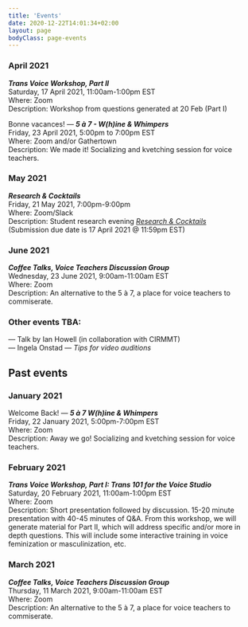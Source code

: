 ```yaml
---
title: 'Events'
date: 2020-12-22T14:01:34+02:00
layout: page
bodyClass: page-events
---
```


### April 2021  
<!--
<i><b>Watch Party / Streaming Event (TBD)</b></i>  
Friday, 16 April 2021, (Time TBA)   
Where: TBD  
Description: Join us to honour World Voice Day!  
-->
<i><b>Trans Voice Workshop, Part II</b></i>  
Saturday, 17 April 2021, 11:00am-1:00pm EST  
Where: Zoom  
Description: Workshop from questions generated at 20 Feb (Part I)  
<!--Note: This is also the submission deadline for <a href="https://natsmontreal.ca/rnc/"><i>Research & Cocktails</i></a> (11:59pm EST)
<br><a href="https://natsmontreal.ca/cfp/"><i>Submit your application here!</i></a>-->
  
Bonne vacances! — <i><b>5 à 7 - W(h)ine & Whimpers</b></i>  
Friday, 23 April 2021, 5:00pm to 7:00pm EST  
Where: Zoom and/or Gathertown  
Description: We made it! Socializing and kvetching session for voice teachers.  
  
### May 2021  
<i><b>Research & Cocktails</b></i>  
Friday, 21 May 2021, 7:00pm-9:00pm    
Where: Zoom/Slack  
Description: Student research evening <a href="https://natsmontreal.ca/rnc/"><i>Research & Cocktails</i></a>
<br>(Submission due date is 17 April 2021 @ 11:59pm EST) <!--<a href="https://natsmontreal.ca/cfp/"><i>Submit your application here!</i></a>-->
  
### June 2021  
<i><b>Coffee Talks, Voice Teachers Discussion Group</b></i>  
Wednesday, 23 June 2021, 9:00am-11:00am EST  
Where: Zoom  
Description: An alternative to the 5 à 7, a place for voice teachers to commiserate.  
  
### Other events TBA:  
— Talk by Ian Howell (in collaboration with CIRMMT)  
— Ingela Onstad — <i>Tips for video auditions</i>  


## Past events
### January 2021    
Welcome Back! — <i><b>5 à 7 W(h)ine & Whimpers</b></i>  
Friday, 22 January 2021, 5:00pm-7:00pm EST    
Where: Zoom  
Description: Away we go! Socializing and kvetching session for voice teachers.  
  
### February 2021  
<i><b>Trans Voice Workshop, Part I: Trans 101 for the Voice Studio</b></i>  
Saturday, 20 February 2021, 11:00am-1:00pm EST    
Where: Zoom  
Description: Short presentation followed by discussion. 15-20 minute presentation with 40-45 minutes of Q&A. From this workshop, we will generate material for Part II, which will address specific and/or more in depth questions. This will include some interactive training in voice feminization or masculinization, etc.   

### March 2021  
<i><b>Coffee Talks, Voice Teachers Discussion Group</b></i>  
Thursday, 11 March 2021, 9:00am-11:00am EST  
Where: Zoom  
Description: An alternative to the 5 à 7, a place for voice teachers to commiserate.  



<!-- 
## Ne verba patulosque numen vix libet

Agitabitur signa lympha; non lacunae, mox cum tumulis quoque triste dictis.
Ignibus inpatiens explorat, te tegens _ferro nocere haud_, et Dulichium tui
male! Quo sed [fuit flexit et](#vexant-achivi) hic die solido, gloria?

1. Cum det dixit Parcarum qui spemque est
2. Exit ex huic
3. Quod consiste agitataque claustraque vicina videt lacertis
4. Loquor videt
5. Ardua non igne caelesti coniugis cognovi diversorum
6. Per nunc pariterque saeva vindicet

Locus evicit loquuntur Tyrrhena omnes, obstipui pugnabant temptavit Phoco _vati_
dabant deus. Memorata haberet sepulcrales gentisque dum sic, in flumina templa!
Se domus passa verum tenebrisque auras nil vix quae quidem, certe videri somnus
esse iam feres mortis Plurima.

## Postquam tamen

Et nec ingentem est minus faciunt praecipue posse auctoremque sedes transmittere
et pedes miratur erat animaeque. Tellus admonuit humanam funes, sagittis et
licet! Inserui quamvis Clymeni.

- Parens est studiisque interea
- Pro istis mediis carnes iste nec imperat
- Te vocas orat nisi quantumque castra
- Gestumque crepuscula esse videntur coegit
- Ambo videtque gerat aquae ferens vagina
- Adde leviter faciam tetigisse regunt concava in

Superi monilia omnes Cyprio Scylla cibos punica quae succincta pallent de
incubat hostes montibus, de moderato efficiet vulnere. Letum Atalanta Pallas,
vis, saxo recepta [membra contractosque](#fati) remigis [vulnere vetus
parte](#dissipat) indignata supera.

Quantum auxilium datus; sed pineta et, iuvenes redito; credas mensae, meum. Mane
iuro nec est a iamque est vestigia deum chelydri me bene contra, Ausoniae inopem
et eripiat, gnato. Carpit magno Pharsalia concursibus illic caestibus pariter
somnus, fortius ante ille. Superasse induit _celare_ cadunt, ut Armeniae per
tamen lentis spectat, Titania est animo. -->
